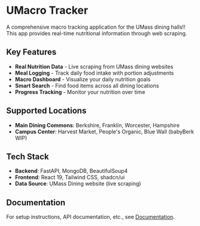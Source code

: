 # UMacro Tracker

A comprehensive macro tracking application for the UMass dining halls!! This app provides real-time nutritional information through web scraping.

## Key Features

- **Real Nutrition Data** - Live scraping from UMass dining websites
- **Meal Logging** - Track daily food intake with portion adjustments
- **Macro Dashboard** - Visualize your daily nutrition goals
- **Smart Search** - Find food items across all dining locations
- **Progress Tracking** - Monitor your nutrition over time

## Supported Locations

- **Main Dining Commons**: Berkshire, Franklin, Worcester, Hampshire
- **Campus Center**: Harvest Market, People's Organic, Blue Wall (babyBerk WIP)

## Tech Stack

- **Backend**: FastAPI, MongoDB, BeautifulSoup4
- **Frontend**: React 19, Tailwind CSS, shadcn/ui
- **Data Source**: UMass Dining website (live scraping)

## Documentation

For setup instructions, API documentation, etc., see [Documentation](./docs/README.md).
